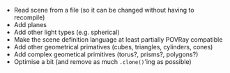* Read scene from a file (so it can be changed without having to recompile)
* Add planes
* Add other light types (e.g. spherical)
* Make the scene definition language at least partially POVRay compatible
* Add other geometrical primatives (cubes, triangles, cylinders, cones)
* Add complex geometical primitives (torus?, prisms?, polygons?)
* Optimise a bit (and remove as much `.clone()`'ing as possible)
